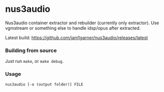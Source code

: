 # nus3audio
Nus3audio container extractor and rebuilder (currently only extractor). Use vgmstream or something else to handle idsp/opus after extracted.

Latest build: https://github.com/jam1garner/nus3audio/releases/latest

### Building from source

Just run `make`, or `make debug`.

### Usage

```
nus3audio [-o (output folder)] FILE
```
